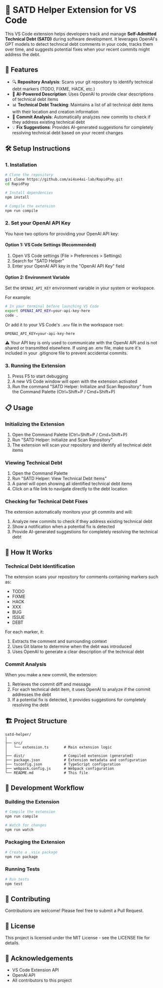 # 🧠 SATD Helper Extension for VS Code

This VS Code extension helps developers track and manage **Self-Admitted Technical Debt (SATD)** during software development. It leverages OpenAI's GPT models to detect technical debt comments in your code, tracks them over time, and suggests potential fixes when your recent commits might address the debt.

## 🚀 Features

- 🔍 **Repository Analysis**: Scans your git repository to identify technical debt markers (TODO, FIXME, HACK, etc.)
- 🤖 **AI-Powered Description**: Uses OpenAI to provide clear descriptions of technical debt items
- 📊 **Technical Debt Tracking**: Maintains a list of all technical debt items with their location and creation information
- 🧠 **Commit Analysis**: Automatically analyzes new commits to check if they address existing technical debt
- 💡 **Fix Suggestions**: Provides AI-generated suggestions for completely resolving technical debt based on your recent changes

## 🛠️ Setup Instructions

### 1. Installation

```bash
# Clone the repository
git clone https://github.com/ai4se4ai-lab/RapidPay.git
cd RapidPay

# Install dependencies
npm install

# Compile the extension
npm run compile
```

### 2. Set your OpenAI API Key

You have two options for providing your OpenAI API key:

#### Option 1: VS Code Settings (Recommended)
1. Open VS Code settings (File > Preferences > Settings)
2. Search for "SATD Helper"
3. Enter your OpenAI API key in the "OpenAI API Key" field

#### Option 2: Environment Variable
Set the `OPENAI_API_KEY` environment variable in your system or workspace.

For example:
```bash
# In your terminal before launching VS Code
export OPENAI_API_KEY=your-api-key-here
code .
```

Or add it to your VS Code's `.env` file in the workspace root:
```
OPENAI_API_KEY=your-api-key-here
```

⚠️ Your API key is only used to communicate with the OpenAI API and is not shared or transmitted elsewhere. If using an .env file, make sure it's included in your .gitignore file to prevent accidental commits.

### 3. Running the Extension

1. Press F5 to start debugging
2. A new VS Code window will open with the extension activated
3. Run the command "SATD Helper: Initialize and Scan Repository" from the Command Palette (Ctrl+Shift+P / Cmd+Shift+P)

## 📋 Usage

### Initializing the Extension

1. Open the Command Palette (Ctrl+Shift+P / Cmd+Shift+P)
2. Run "SATD Helper: Initialize and Scan Repository"
3. The extension will scan your repository and identify all technical debt items

### Viewing Technical Debt

1. Open the Command Palette
2. Run "SATD Helper: View Technical Debt Items"
3. A panel will open showing all identified technical debt items
4. Click on a file link to navigate directly to the debt location

### Checking for Technical Debt Fixes

The extension automatically monitors your git commits and will:
1. Analyze new commits to check if they address existing technical debt
2. Show a notification when a potential fix is detected
3. Provide AI-generated suggestions for completely resolving the technical debt

## 🧩 How It Works

### Technical Debt Identification

The extension scans your repository for comments containing markers such as:
- TODO
- FIXME
- HACK
- XXX
- BUG
- ISSUE
- DEBT

For each marker, it:
1. Extracts the comment and surrounding context
2. Uses Git blame to determine when the debt was introduced
3. Uses OpenAI to generate a clear description of the technical debt

### Commit Analysis

When you make a new commit, the extension:
1. Retrieves the commit diff and message
2. For each technical debt item, it uses OpenAI to analyze if the commit addresses the debt
3. If a potential fix is detected, it provides suggestions for completely resolving the debt

## 🏗️ Project Structure

```
satd-helper/
│
├── src/
│   └── extension.ts       # Main extension logic
│
├── dist/                  # Compiled extension (generated)
├── package.json           # Extension metadata and configuration
├── tsconfig.json          # TypeScript configuration
├── webpack.config.js      # Webpack configuration
└── README.md              # This file
```

## 🔄 Development Workflow

### Building the Extension

```bash
# Compile the extension
npm run compile

# Watch for changes
npm run watch
```

### Packaging the Extension

```bash
# Create a .vsix package
npm run package
```

### Running Tests

```bash
# Run tests
npm test
```

## 🤝 Contributing

Contributions are welcome! Please feel free to submit a Pull Request.

## 📝 License

This project is licensed under the MIT License - see the LICENSE file for details.

## 🙏 Acknowledgements

- VS Code Extension API
- OpenAI API
- All contributors to this project